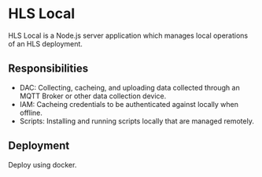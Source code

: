 # HLS Local

HLS Local is a Node.js server application which manages local operations of an HLS deployment.

## Responsibilities
- DAC: Collecting, cacheing, and uploading data collected through an MQTT Broker or other data collection device.
- IAM: Cacheing credentials to be authenticated against locally when offline.
- Scripts: Installing and running scripts locally that are managed remotely.

## Deployment

Deploy using docker.